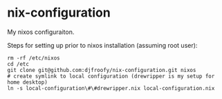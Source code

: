# nix-configuration
My nixos configuraiton.

Steps for setting up prior to nixos installation (assuming root user):

    rm -rf /etc/nixos
    cd /etc
    git clone git@github.com:djfroofy/nix-configuration.git nixos
    # create symlink to local configuration (drewripper is my setup for home desktop)
    ln -s local-configuration\#\#drewripper.nix local-configuration.nix 

